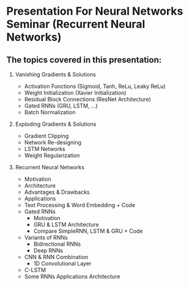 # Presentation For Neural Networks Seminar (Recurrent Neural Networks)

## The topics covered in this presentation:

1. Vanishing Gradients & Solutions
   - Activation Functions (Sigmoid, Tanh, ReLu, Leaky ReLu)
   - Weight Initialization (Xavier Initialization)
   - Residual Block Connections (ResNet Architecture)
   - Gated RNNs (GRU, LSTM, ...)
   - Batch Normalization

2. Exploding Gradients & Solutions
   - Gradient Clipping
   - Network Re-designing
   - LSTM Networks
   - Weight Regularization

3. Recurrent Neural Networks 
   - Motivation
   - Architecture
   - Advantages & Drawbacks
   - Applications
   - Text Processing & Word Embedding + Code
   - Gated RNNs 
     - Motivation
     - GRU & LSTM Architecture 
     - Compare SimpleRNN, LSTM & GRU + Code
   - Variants of RNNs
     - Bidirectional RNNs
     - Deep RNNs 
   - CNN & RNN Combination
     - 1D Convolutional Layer
   - C-LSTM
   - Some RNNs Applications Architecture
  